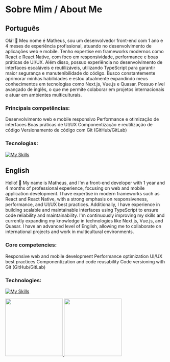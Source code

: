 <link rel="stylesheet" type='text/css' href="https://cdn.jsdelivr.net/gh/devicons/devicon@latest/devicon.min.css" />

# Sobre Mim / About Me

## Português

Olá! 👋 Meu nome é Matheus, sou um desenvolvedor front-end com 1 ano e 4 meses de experiência profissional, atuando no desenvolvimento de aplicações web e mobile. Tenho expertise em frameworks modernos como React e React Native, com foco em responsividade, performance e boas práticas de UI/UX. Além disso, possuo experiência no desenvolvimento de interfaces escaláveis e reutilizáveis, utilizando TypeScript para garantir maior segurança e manutenibilidade do código. Busco constantemente aprimorar minhas habilidades e estou atualmente expandindo meus conhecimentos em tecnologias como Next.js, Vue.js e Quasar. Possuo nível avançado de inglês, o que me permite colaborar em projetos internacionais e atuar em ambientes multiculturais.

### Principais competências:

   Desenvolvimento web e mobile responsivo
   Performance e otimização de interfaces
   Boas práticas de UI/UX
   Componentização e reutilização de código
   Versionamento de código com Git (GitHub/GitLab)

### Tecnologias:

  [![My Skills](https://skillicons.dev/icons?i=js,html,css,bash,cs,cpp,d3,dart,docker,figma,flutter,git,github,gitlab,materialui,tailwind,ts,vite,vercel,vue&perline=10)](https://skillicons.dev)

## English

Hello! 👋 My name is Matheus, and I'm a front-end developer with 1 year and 4 months of professional experience, focusing on web and mobile application development. I have expertise in modern frameworks such as React and React Native, with a strong emphasis on responsiveness, performance, and UI/UX best practices. Additionally, I have experience in building scalable and maintainable interfaces using TypeScript to ensure code reliability and maintainability. I'm continuously improving my skills and currently expanding my knowledge in technologies like Next.js, Vue.js, and Quasar. I have an advanced level of English, allowing me to collaborate on international projects and work in multicultural environments.

### Core competencies:

   Responsive web and mobile development
   Performance optimization
   UI/UX best practices
   Componentization and code reusability
   Code versioning with Git (GitHub/GitLab)

### Technologies:

 [![My Skills](https://skillicons.dev/icons?i=js,html,css,wasm)](https://skillicons.dev)

<div>
<a href="https://github.com/Masthw">
<img loading="lazy" height="180em" src="https://github-readme-stats.vercel.app/api/top-langs/?username=Masthw&layout=compact&langs_count=7&theme=dracula"/>
<img loading="lazy" height="180em" src="https://github-readme-stats.vercel.app/api?username=Masthw&show_icons=true&theme=dracula&include_all_commits=true&count_private=true"/>
</div>
